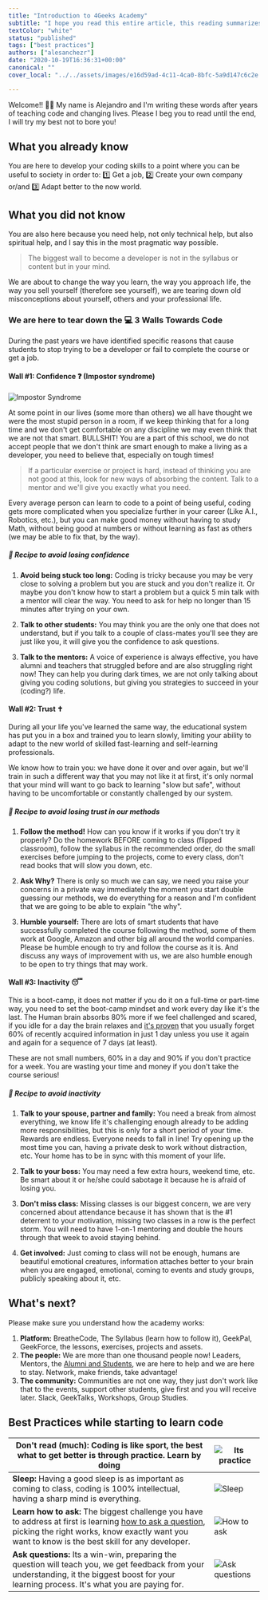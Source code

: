 ```yaml
---
title: "Introduction to 4Geeks Academy"
subtitle: "I hope you read this entire article, this reading summarizes in 8 min the recipe to take full advantage of the academy. The most effective way!"
textColor: "white"
status: "published"
tags: ["best practices"]
authors: ["alesanchezr"]
date: "2020-10-19T16:36:31+00:00"
canonical: ""
cover_local: "../../assets/images/e16d59ad-4c11-4ca0-8bfc-5a9d147c6c2e.jpeg"

---
```


Welcome!! 🤩👏 My name is Alejandro and I'm writing these words after years of teaching code and changing lives. Please I beg you to read until the end, I will try my best not to bore you!

## What you already know

You are here to develop your coding skills to a point where you can be useful to society in order to: 1️⃣ Get a job, 2️⃣ Create your own company or/and 3️⃣ Adapt better to the now world.

## What you did not know

You are also here because you need help, not only technical help, but also spiritual help, and I say this in the most pragmatic way possible.

> The biggest wall to become a developer is not in the syllabus or content but in your mind.

We are about to change the way you learn, the way you approach life, the way you sell yourself (therefore see yourself), we are tearing down old misconceptions about yourself, others and your professional life.

### We are here to tear down the 💻 3 Walls Towards Code 

During the past years we have identified specific reasons that cause students to stop trying to be a developer or fail to complete the course or get a job. 

#### Wall #1: Confidence ❓ (Impostor syndrome)

![Impostor Syndrome](../../assets/images/6cf4655f-665f-4f68-b021-f34238cedd69.png)

At some point in our lives (some more than others) we all have thought we were the most stupid person in a room, if we keep thinking that for a long time and we don't get comfortable on any discipline we may even think that we are not that smart. BULLSHIT! You are a part of this school, we do not accept people that we don't think are smart enough to make a living as a developer, you need to believe that, especially on tough times!

> If a particular exercise or project is hard, instead of thinking you are not good at this, look for new ways of absorbing the content. Talk to a mentor and we'll give you exactly what you need.

Every average person can learn to code to a point of being useful, coding gets more complicated when you specialize further in your career (Like A.I., Robotics, etc.), but you can make good money without having to study Math, without being good at numbers or without learning as fast as others (we may be able to fix that, by the way).

##### 📝 Recipe to avoid losing confidence

1. **Avoid being stuck too long:** Coding is tricky because you may be very close to solving a problem but you are stuck and you don't realize it. Or maybe you don't know how to start a problem but a quick 5 min talk with a mentor will clear the way. You need to ask for help no longer than 15 minutes after trying on your own.

2. **Talk to other students:** You may think you are the only one that does not understand, but if you talk to a couple of class-mates you'll see they are just like you, it will give you the confidence to ask questions.

3. **Talk to the mentors:** A voice of experience is always effective, you have alumni and teachers that struggled before and are also struggling right now! They can help you during dark times, we are not only talking about giving you coding solutions, but giving you strategies to succeed in your (coding?) life.

#### Wall #2: Trust ✝

During all your life you've learned the same way, the educational system has put you in a box and trained you to learn slowly, limiting your ability to adapt to the new world of skilled fast-learning and self-learning professionals.

We know how to train you: we have done it over and over again, but we'll train in such a different way that you may not like it at first, it's only normal that your mind will want to go back to learning "slow but safe", without having to be uncomfortable or constantly challenged by our system.

##### 📝 Recipe to avoid losing trust in our methods

1. **Follow the method!** How can you know if it works if you don't try it properly? Do the homework BEFORE coming to class (flipped classroom), follow the syllabus in the recommended order, do the small exercises before jumping to the projects, come to every class, don't read books that will slow you down, etc.

2. **Ask Why?** There is only so much we can say, we need you raise your concerns in a private way immediately the moment you start double guessing our methods, we do everything for a reason and I'm confident that we are going to be able to explain "the why".

3. **Humble yourself:** There are lots of smart students that have successfully completed the course following the method, some of them work at Google, Amazon and other big all around the world companies. Please be humble enough to try and follow the course as it is. And discuss any ways of improvement with us, we are also humble enough to be open to try things that may work.

#### Wall #3: Inactivity 😴 

This is a boot-camp, it does not matter if you do it on a full-time or part-time way, you need to set the boot-camp mindset and work every day like it's the last. The Human brain absorbs 80% more if we feel challenged and scared, if you idle for a day the brain relaxes and [it's proven](https://www.youtube.com/watch?v=h5PLO4XAXhs) that you usually forget 60% of recently acquired information in just 1 day unless you use it again and again for a sequence of 7 days (at least).  

These are not small numbers, 60% in a day and 90% if you don't practice for a week. You are wasting your time and money if you don't take the course serious! 

##### 📝 Recipe to avoid inactivity

1. **Talk to your spouse, partner and family:** You need a break from almost everything, we know life it's challenging enough already to be adding more responsibilities, but this is only for a short period of your time. Rewards are endless. Everyone needs to fall in line! Try opening up the most time you can, having a private desk to work without distraction, etc. Your home has to be in sync with this moment of your life.

2. **Talk to your boss:** You may need a few extra hours, weekend time, etc. Be smart about it or he/she could sabotage it because he is afraid of losing you.

3. **Don't miss class:** Missing classes is our biggest concern, we are very concerned about attendance because it has shown that is the #1 deterrent to your motivation, missing two classes in a row is the perfect storm. You will need to have 1-on-1 mentoring and double the hours through that week to avoid staying behind.

4. **Get involved:** Just coming to class will not be enough, humans are beautiful emotional creatures, information attaches better to your brain when you are engaged, emotional, coming to events and study groups, publicly speaking about it, etc. 

## What's next?

Please make sure you understand how the academy works:

1. **Platform:** BreatheCode, The Syllabus (learn how to follow it), GeekPal, GeekForce, the lessons, exercises, projects and assets.
2. **The people:** We are more than one thousand people now! Leaders, Mentors, the [Alumni and Students](http://sep.4geeksacademy.com/), we are here to help and we are here to stay. Network, make friends, take advantage!
3. **The community:** Communities are not one way, they just don't work like that to the events, support other students, give first and you will receive later. Slack, GeekTalks, Workshops, Group Studies.


## Best Practices while starting to learn code

| **Don't read (much):** Coding is like sport, the best what to get better is through practice. Learn by doing |    ![Its practice](../../assets/images/01868f7d-4949-4e15-85da-8042ea24a11a.jpeg) |
| ---   | ----      |
| **Sleep:** Having a good sleep is as important as coming to class, coding is 100% intellectual, having a sharp mind is everything. | ![Sleep](../../assets/images/d29be460-cc2e-42e6-bf92-f9516fd7b21a.jpeg) |
| **Learn how to ask:** The biggest challenge you have to address at first is learning [how to ask a question](https://content.breatheco.de/how-to/ask), picking the right works, know exactly want you want to know is the best skill for any developer. | ![How to ask](../../assets/images/fdb86b48-fb0b-4841-8d4d-60d4dbf4d70c.jpeg) |
| **Ask questions:** Its a win-win, preparing the question will teach you, we get feedback from your understanding, it the biggest boost for your learning process. It's what you are paying for. | ![Ask questions](../../assets/images/5e975e91-1447-4117-b50b-b00df99a88a5.jpeg) |
